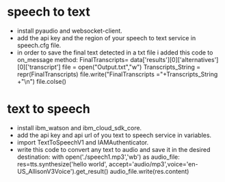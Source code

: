 # speech to text 
* install pyaudio and websocket-client.
* add the api key and the region of your speech to text service in speech.cfg file.
* in order to save the final text detected in a txt file i added this code to on_message method: 
    FinalTranscripts= data['results'][0]['alternatives'][0]['transcript']
        file = open("Output.txt","w")
        Transcripts_String = repr(FinalTranscripts)
        file.write("FinalTranscripts ="+Transcripts_String +"\n")
        file.colse()
        
# text to speech
* install ibm_watson and ibm_cloud_sdk_core.
* add the api key and api url of you text to speech service in variables.
* import TextToSpeechV1 and IAMAuthenticator.
* write this code to convert any text to audio and save it in the desired destination:
   with open('./speech1.mp3','wb') as audio_file:
    res=tts.synthesize('hello world', accept='audio/mp3',voice='en-US_AllisonV3Voice').get_result()
    audio_file.write(res.content)
